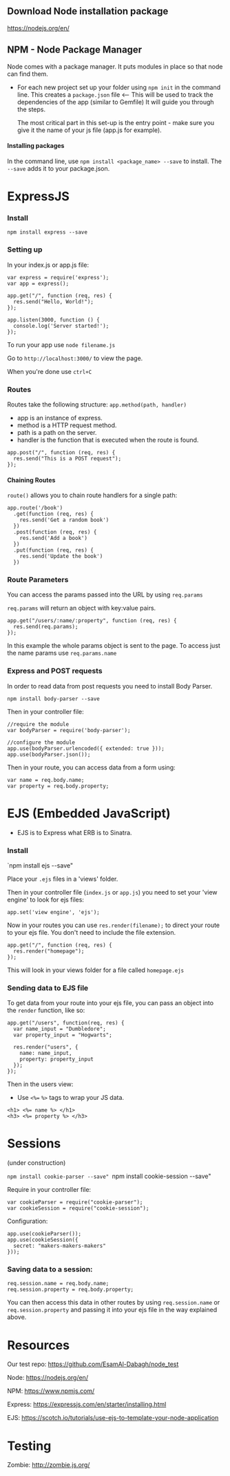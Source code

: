 ## Download Node installation package
https://nodejs.org/en/ 

## NPM - Node Package Manager
Node comes with a package manager. It puts modules in place so that node can find them. 

* For each new project set up your folder using `npm init` in the command line. 
  This creates a `package.json` file <-- This will be used to track the dependencies of the app (similar to Gemfile)
  It will guide you through the steps. 

  The most critical part in this set-up is the entry point - make sure you give it the name of your js file (app.js for example).

#### Installing packages

In the command line, use `npm install <package_name> --save` to install. The `--save` adds it to your package.json. 


# ExpressJS

### Install
`npm install express --save`

### Setting up
In your index.js or app.js file: 

```
var express = require('express');
var app = express();

app.get("/", function (req, res) {
  res.send("Hello, World!");
});

app.listen(3000, function () {
  console.log('Server started!');
});
```

To run your app use `node filename.js`

Go to `http://localhost:3000/` to view the page. 

When you're done use `ctrl+C`

### Routes

Routes take the following structure: 
`app.method(path, handler)`

* app is an instance of express.
* method is a HTTP request method.
* path is a path on the server.
* handler is the function that is executed when the route is found. 

```
app.post("/", function (req, res) {
  res.send("This is a POST request");
});
```

#### Chaining Routes
`route()` allows you to chain route handlers for a single path:

```
app.route('/book')
  .get(function (req, res) {
    res.send('Get a random book')
  })
  .post(function (req, res) {
    res.send('Add a book')
  })
  .put(function (req, res) {
    res.send('Update the book')
  })
```

### Route Parameters 

You can access the params passed into the URL by using `req.params`

`req.params` will return an object with key:value pairs. 

```
app.get("/users/:name/:property", function (req, res) {
  res.send(req.params);
});
```

In this example the whole params object is sent to the page. To access just the name params use `req.params.name`

### Express and POST requests

In order to read data from post requests you need to install Body Parser. 

```
npm install body-parser --save
```

Then in your controller file:

```
//require the module
var bodyParser = require('body-parser');

//configure the module
app.use(bodyParser.urlencoded({ extended: true }));
app.use(bodyParser.json());
```

Then in your route, you can access data from a form using:

```
var name = req.body.name;
var property = req.body.property;
```


# EJS (Embedded JavaScript)
* EJS is to Express what ERB is to Sinatra. 

### Install
`npm install ejs --save"

Place your `.ejs` files in a 'views' folder. 

Then in your controller file (`index.js` or `app.js`) you need to set your 'view engine' to look for ejs files: 

```
app.set('view engine', 'ejs');
```

Now in your routes you can use `res.render(filename);` to direct your route to your ejs file. You don't need to include the file extension. 

```
app.get("/", function (req, res) {
  res.render("homepage");
});
```
This will look in your views folder for a file called `homepage.ejs`

### Sending data to EJS file

To get data from your route into your ejs file, you can pass an object into the `render` function, like so:

```
app.get("/users", function(req, res) {
  var name_input = "Dumbledore";
  var property_input = "Hogwarts";

  res.render("users", {
    name: name_input,
    property: property_input
  });
});
```

Then in the users view:

* Use `<%=` `%>` tags to wrap your JS data.  

```
<h1> <%= name %> </h1>
<h3> <%= property %> </h3>
```

# Sessions
(under construction)

`npm install cookie-parser --save"
`npm install cookie-session --save"

Require in your controller file:

```
var cookieParser = require("cookie-parser");
var cookieSession = require("cookie-session");
```

Configuration:

```
app.use(cookieParser());
app.use(cookieSession({
  secret: "makers-makers-makers"
}));
```

### Saving data to a session:

```
req.session.name = req.body.name;
req.session.property = req.body.property;
```

You can then access this data in other routes by using `req.session.name` or `req.session.property` and passing it into your ejs file in the way explained above.


# Resources
Our test repo: https://github.com/EsamAl-Dabagh/node_test 

Node: https://nodejs.org/en/

NPM: https://www.npmjs.com/

Express: https://expressjs.com/en/starter/installing.html 

EJS: https://scotch.io/tutorials/use-ejs-to-template-your-node-application


# Testing

Zombie: http://zombie.js.org/ 